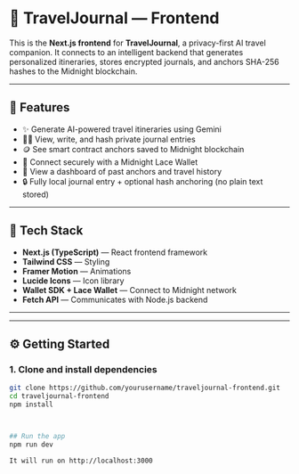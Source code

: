 # 🧳 TravelJournal — Frontend

This is the **Next.js frontend** for **TravelJournal**, a privacy-first AI travel companion. It connects to an intelligent backend that generates personalized itineraries, stores encrypted journals, and anchors SHA-256 hashes to the Midnight blockchain.

---

## 🌟 Features

- ✨ Generate AI-powered travel itineraries using Gemini
- 🧘‍♀️ View, write, and hash private journal entries
- 🪙 See smart contract anchors saved to Midnight blockchain
- 🪪 Connect securely with a Midnight Lace Wallet
- 📍 View a dashboard of past anchors and travel history
- 🔒 Fully local journal entry + optional hash anchoring (no plain text stored)

---

## 🧱 Tech Stack

- **Next.js (TypeScript)** — React frontend framework
- **Tailwind CSS** — Styling
- **Framer Motion** — Animations
- **Lucide Icons** — Icon library
- **Wallet SDK + Lace Wallet** — Connect to Midnight network
- **Fetch API** — Communicates with Node.js backend

---

---

## ⚙️ Getting Started

### 1. Clone and install dependencies

```bash
git clone https://github.com/yourusername/traveljournal-frontend.git
cd traveljournal-frontend
npm install



## Run the app
npm run dev

It will run on http://localhost:3000
